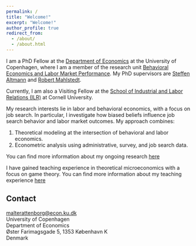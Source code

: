 ```yaml
---
permalink: /
title: "Welcome!"
excerpt: "Welcome!"
author_profile: true
redirect_from: 
  - /about/
  - /about.html
---
```

I am a PhD Fellow at the [Department of Economics](https://www.economics.ku.dk/) at the University of Copenhagen, where I am a member of the research unit [Behavioral Economics and Labor Market Performance](https://www.economics.ku.dk/research/ResearchCentres/labor-market-performance/). My PhD supervisors are [Steffen Altmann](https://sites.google.com/site/steffenaltmann/) and [Robert Mahlstedt](http://www.robertmahlstedt.com/).  <br>

Currently, I am also a Visiting Fellow at the [School of Industrial and Labor Relations (ILR)](https://www.ilr.cornell.edu/about-ilr) at Cornell University. 

My research interests lie in labor and behavioral economics, with a focus on job search. In particular, I investigate how biased beliefs influence job search behavior and labor market outcomes. My approach combines: <br>
  1. Theoretical modeling at the intersection of behavioral and labor economics. <br>
  2. Econometric analysis using administrative, survey, and job search data. 

You can find more information about my ongoing research [here](https://mjrattenborg.github.io/research/) <br>

I have gained teaching experience in theoretical microeconomics with a focus on game theory. You can find more information about my teaching experience [here](https://mjrattenborg.github.io/teaching/)


Contact
------
malterattenborg@econ.ku.dk <br>
University of Copenhagen <br>
Department of Economics <br>
Øster Farimagsgade 5, 1353 København K <br>
Denmark
